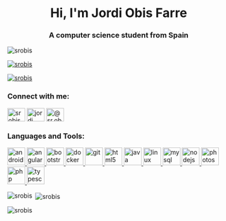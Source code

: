 <h1 align="center">Hi, I'm Jordi Obis Farre</h1>
<h3 align="center">A computer science student from Spain</h3>

<p align="left"> <img src="https://komarev.com/ghpvc/?username=srobis&label=Profile%20views&color=0e75b6&style=flat" alt="srobis" /> </p>

<p align="left"> <a href="https://github.com/ryo-ma/github-profile-trophy"><img src="https://github-profile-trophy.vercel.app/?username=srobis" alt="srobis" /></a> </p>

<p align="left"> <a href="https://twitter.com/srobis" target="blank"><img src="https://img.shields.io/twitter/follow/srobis?logo=twitter&style=for-the-badge" alt="srobis" /></a> </p>

<h3 align="left">Connect with me:</h3>
<p align="left">
<a href="https://twitter.com/srobis" target="blank"><img align="center" src="https://cdn.jsdelivr.net/npm/simple-icons@3.0.1/icons/twitter.svg" alt="srobis" height="30" width="40" /></a>
<a href="https://linkedin.com/in/jordi obis farre" target="blank"><img align="center" src="https://cdn.jsdelivr.net/npm/simple-icons@3.0.1/icons/linkedin.svg" alt="jordi obis farre" height="30" width="40" /></a>
<a href="https://www.instagram.com/sr.obis/" target="blank"><img align="center" src="https://cdn.jsdelivr.net/npm/simple-icons@3.0.1/icons/instagram.svg" alt="@sr.obis" height="30" width="40" /></a>
</p>

<h3 align="left">Languages and Tools:</h3>
<p align="left"> <a href="https://developer.android.com" target="_blank"> <img src="https://devicons.github.io/devicon/devicon.git/icons/android/android-original-wordmark.svg" alt="android" width="40" height="40"/> </a> <a href="https://angular.io" target="_blank"> <img src="https://devicons.github.io/devicon/devicon.git/icons/angularjs/angularjs-original.svg" alt="angularjs" width="40" height="40"/> </a> <a href="https://getbootstrap.com" target="_blank"> <img src="https://devicons.github.io/devicon/devicon.git/icons/bootstrap/bootstrap-plain.svg" alt="bootstrap" width="40" height="40"/> </a> <a href="https://www.docker.com/" target="_blank"> <img src="https://devicons.github.io/devicon/devicon.git/icons/docker/docker-original-wordmark.svg" alt="docker" width="40" height="40"/> </a> <a href="https://git-scm.com/" target="_blank"> <img src="https://www.vectorlogo.zone/logos/git-scm/git-scm-icon.svg" alt="git" width="40" height="40"/> </a> <a href="https://www.w3.org/html/" target="_blank"> <img src="https://devicons.github.io/devicon/devicon.git/icons/html5/html5-original-wordmark.svg" alt="html5" width="40" height="40"/> </a> <a href="https://www.java.com" target="_blank"> <img src="https://devicons.github.io/devicon/devicon.git/icons/java/java-original-wordmark.svg" alt="java" width="40" height="40"/> </a> <a href="https://www.linux.org/" target="_blank"> <img src="https://devicons.github.io/devicon/devicon.git/icons/linux/linux-original.svg" alt="linux" width="40" height="40"/> </a> <a href="https://www.mysql.com/" target="_blank"> <img src="https://devicons.github.io/devicon/devicon.git/icons/mysql/mysql-original-wordmark.svg" alt="mysql" width="40" height="40"/> </a> <a href="https://nodejs.org" target="_blank"> <img src="https://devicons.github.io/devicon/devicon.git/icons/nodejs/nodejs-original-wordmark.svg" alt="nodejs" width="40" height="40"/> </a> <a href="https://www.photoshop.com/en" target="_blank"> <img src="https://devicons.github.io/devicon/devicon.git/icons/photoshop/photoshop-plain.svg" alt="photoshop" width="40" height="40"/> </a> <a href="https://www.php.net" target="_blank"> <img src="https://devicons.github.io/devicon/devicon.git/icons/php/php-original.svg" alt="php" width="40" height="40"/> </a> <a href="https://www.typescriptlang.org/" target="_blank"> <img src="https://devicons.github.io/devicon/devicon.git/icons/typescript/typescript-original.svg" alt="typescript" width="40" height="40"/> </a> </p>

<p><img align="left" src="https://github-readme-stats.vercel.app/api/top-langs?username=srobis&show_icons=true&locale=en&layout=compact" alt="srobis" /></p>

<p>&nbsp;<img align="center" src="https://github-readme-stats.vercel.app/api?username=srobis&show_icons=true&locale=en" alt="srobis" /></p>

<p><img align="center" src="https://github-readme-streak-stats.herokuapp.com/?user=srobis&" alt="srobis" /></p>

